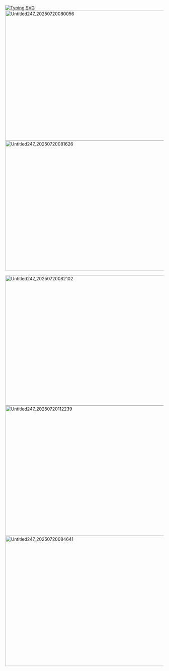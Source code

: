 
 [![Typing SVG](https://readme-typing-svg.demolab.com?font=Fira+Code&letterSpacing=&pause=1000&color=F5413F&vCenter=true&width=600&lines=%22%F0%9D%99%8F%F0%9D%99%9D%F0%9D%99%9A%F0%9D%99%A3+%F0%9D%99%9E%F0%9D%99%A3+%F0%9D%99%96+%F0%9D%99%9B%F0%9D%99%A4%F0%9D%99%A4%F0%9D%99%A9%F0%9D%99%A3%F0%9D%99%A4%F0%9D%99%A9%F0%9D%99%9A%2C+%F0%9D%99%9D%F0%9D%99%9A+%F0%9D%99%A2%F0%9D%99%9A%F0%9D%99%A3%F0%9D%99%A9%F0%9D%99%9E%F0%9D%99%A4%F0%9D%99%A3%F0%9D%99%9A%F0%9D%99%A8+%F0%9D%99%A9%F0%9D%99%9D%F0%9D%99%9A+%F0%9D%99%9A%F0%9D%99%AB%F0%9D%99%9E%F0%9D%99%A1+1%F0%9D%99%AD1%F0%9D%99%AD1%F0%9D%99%AD1.%22)](https://git.io/typing-svg)<img width="736" height="414" alt="Untitled247_20250720080056" src="https://github.com/user-attachments/assets/49734a33-4fab-46d3-b387-9b685bc92f4f" />
<img width="736" height="414" alt="Untitled247_20250720081626" src="https://github.com/user-attachments/assets/8d02a092-6cbf-41b0-a830-16056eb271ce" />


<img width="736" height="414" alt="Untitled247_20250720082102" src="https://github.com/user-attachments/assets/50cb3779-8149-4b13-86c0-1e9d15ea1e63" />
<img width="736" height="414" alt="Untitled247_20250720112239" src="https://github.com/user-attachments/assets/46d00c2c-63b2-4b78-b956-e3829a13fee3" />
<img width="736" height="414" alt="Untitled247_20250720084641" src="https://github.com/user-attachments/assets/8806f26f-f065-4e60-9503-8b33f5a4bfd2" />


